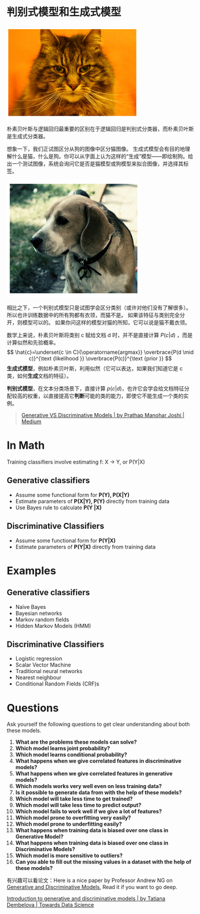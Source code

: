 # 判别式模型和生成式模型

![微信截图_20210729182157](imgs\微信截图_20210729182157.png)



朴素贝叶斯与逻辑回归最重要的区别在于逻辑回归是判别式分类器，而朴素贝叶斯是生成式分类器。

想象一下，我们正试图区分从狗的图像中区分猫图像。 生成式模型会有目的地理解什么是猫，什么是狗。你可以从字面上认为这样的“生成”模型——即绘制狗。给出一个测试图像，系统会询问它是否是猫模型或狗模型来拟合图像，并选择其标签。

![微信截图_20210729182208](imgs\微信截图_20210729182208.png)

相比之下，一个判别式模型只是试图学会区分类别（或许对他们没有了解很多）。 所以也许训练数据中的所有狗都有衣领，而猫不是。 如果该特征与类别完全分开，则模型可以的。 如果你问这样的模型对猫的所知，它可以说是猫不戴衣领。

数学上来说，朴素贝叶斯将类别 c 赋给文档 d 时，并不是直接计算 $P(c|d)$ ，而是计算似然和先验概率。
$$
\hat{c}=\underset{c \in C}{\operatorname{argmax}} \overbrace{P(d \mid c)}^{\text {likelihood  }} \overbrace{P(c)}^{\text {prior }}
$$
**生成式模型**，例如朴素贝叶斯，利用似然（它可以表达，如果我们知道它是 c 类，如何**生成**文档的特征）。

**判别式模型**，在文本分类场景下，直接计算 $p(c|d)$，也许它会学会给文档特征分配较高的权重，以直接提高它**判断**可能的类的能力，即使它不能生成一个类的实例。



> [Generative VS Discriminative Models | by Prathap Manohar Joshi | Medium](https://medium.com/@mlengineer/generative-and-discriminative-models-af5637a66a3)

# In Math

‌Training classifiers involve estimating f: X -> Y, or P(Y|X)

## Generative classifiers

- Assume some functional form for **P(Y), P(X|Y)**
- Estimate parameters of **P(X|Y), P(Y)** directly from training data
- Use Bayes rule to calculate **P(Y |X)**

## Discriminative Classifiers

- Assume some functional form for **P(Y|X)**
- Estimate parameters of **P(Y|X)** directly from training data

# Examples

## Generative classifiers

- ‌Naïve Bayes
- Bayesian networks
- Markov random fields
- ‌Hidden Markov Models (HMM)

## Discriminative Classifiers

- ‌Logistic regression
- Scalar Vector Machine
- ‌Traditional neural networks
- ‌Nearest neighbour
- Conditional Random Fields (CRF)s

# Questions

Ask yourself the following questions to get clear understanding about both these models.

1. ‌**What are the problems these models can solve?**
2. ‌**Which model learns joint probability?**
3. ‌**Which model learns conditional probability?**
4. ‌**What happens when we give correlated features in discriminative models?**
5. ‌**What happens when we give correlated features in generative models?**
6. ‌**Which models works very well even on less training data?**
7. **Is it possible to generate data from with the help of these models?**
8. ‌**Which model will take less time to get trained?**
9. ‌**Which model will take less time to predict output?**
10. ‌**Which model fails to work well if we give a lot of features?**
11. ‌**Which model prone to overfitting very easily?**
12. ‌**Which model prone to underfitting easily?**
13. ‌**What happens when training data is biased over one class in Generative Model?**
14. ‌**What happens when training data is biased over one class in Discriminative Models?**
15. ‌**Which model is more sensitive to outliers?**
16. ‌**Can you able to fill out the missing values in a dataset with the help of these models?**

有兴趣可以看论文：Here is a nice paper by Professor Andrew NG on [Generative and Discriminative Models](http://ai.stanford.edu/~ang/papers/nips01-discriminativegenerative.pdf), Read it if you want to go deep.

[Introduction to generative and discriminative models | by Tatiana Dembelova | Towards Data Science](https://towardsdatascience.com/introduction-to-generative-and-discriminative-models-9c9ef152b9af)

